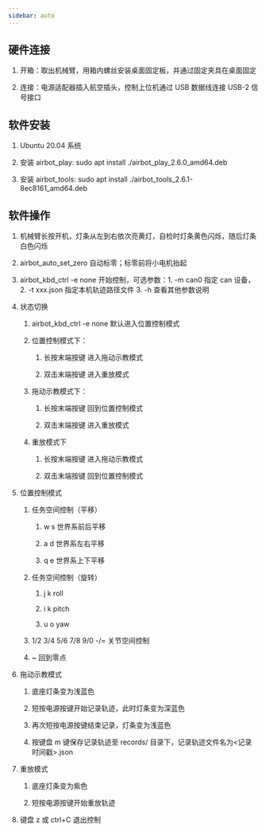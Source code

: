 ```yaml
---
sidebar: auto
---
```

## 硬件连接

1. 开箱：取出机械臂，用箱内螺丝安装桌面固定板，并通过固定夹具在桌面固定

2. 连接：电源适配器插入航空插头，控制上位机通过 USB 数据线连接 USB-2 信号接口

## 软件安装

1. Ubuntu 20.04 系统

2. 安装 airbot\_play: sudo apt install ./airbot\_play\_2.6.0\_amd64.deb

3. 安装 airbot\_tools: sudo apt install ./airbot\_tools\_2.6.1-8ec8161\_amd64.deb

## 软件操作

1. 机械臂长按开机，灯条从左到右依次亮黄灯，自检时灯条黄色闪烁，随后灯条白色闪烁

2. airbot\_auto\_set\_zero 自动标零；标零前将小电机抬起

3. airbot\_kbd\_ctrl -e none 开始控制，可选参数：1. -m can0 指定 can 设备，2. -t xxx.json 指定本机轨迹路径文件 3. -h 查看其他参数说明

4. 状态切换

   1. airbot\_kbd\_ctrl -e none 默认进入位置控制模式

   2. 位置控制模式下：

      1. 长按末端按键 进入拖动示教模式

      2. 双击末端按键 进入重放模式

   3. 拖动示教模式下：

      1. 长按末端按键 回到位置控制模式

      2. 双击末端按键 进入重放模式

   4. 重放模式下

      1. 长按末端按键 进入拖动示教模式

      2. 双击末端按键 回到位置控制模式

5. 位置控制模式

   1. 任务空间控制（平移）

      1. w s 世界系前后平移

      2. a d 世界系左右平移

      3. q e 世界系上下平移

   2. 任务空间控制（旋转）

      1. j k roll

      2. i k pitch

      3. u o yaw

   3. 1/2 3/4 5/6 7/8 9/0 -/= 关节空间控制

   4. \~ 回到零点

6. 拖动示教模式

   1. 底座灯条变为浅蓝色

   2. 短按电源按键开始记录轨迹，此时灯条变为深蓝色

   3. 再次短按电源按键结束记录，灯条变为浅蓝色

   4. 按键盘 m 键保存记录轨迹至 records/ 目录下，记录轨迹文件名为<记录时间戳>.json

7. 重放模式

   1. 底座灯条变为紫色

   2. 短按电源按键开始重放轨迹

8. 键盘 z 或 ctrl+C 退出控制

